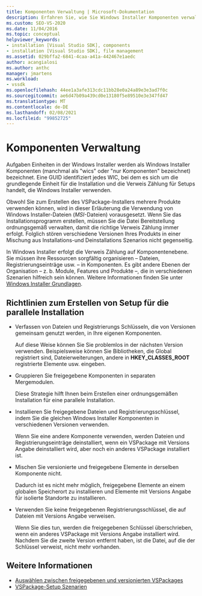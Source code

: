 ```yaml
---
title: Komponenten Verwaltung | Microsoft-Dokumentation
description: Erfahren Sie, wie Sie Windows Installer Komponenten verwalten, wenn Sie ein VSPackage-Installationsprogramm in Visual Studio erstellen.
ms.custom: SEO-VS-2020
ms.date: 11/04/2016
ms.topic: conceptual
helpviewer_keywords:
- installation [Visual Studio SDK], components
- installation [Visual Studio SDK], file management
ms.assetid: 029bffa2-6841-4caa-a41a-442467e1aedc
author: acangialosi
ms.author: anthc
manager: jmartens
ms.workload:
- vssdk
ms.openlocfilehash: 44ee1a3afe313cdc11bb28e0a24a89e3e3ad7f0c
ms.sourcegitcommit: ae6d47b09a439cd0e13180f5e89510e3e347fd47
ms.translationtype: MT
ms.contentlocale: de-DE
ms.lasthandoff: 02/08/2021
ms.locfileid: "99852725"
---
```

# <a name="component-management"></a>Komponenten Verwaltung
Aufgaben Einheiten in der Windows Installer werden als Windows Installer Komponenten (manchmal als "wics" oder "nur Komponenten" bezeichnet) bezeichnet. Eine GUID identifiziert jedes WIC, bei dem es sich um die grundlegende Einheit für die Installation und die Verweis Zählung für Setups handelt, die Windows Installer verwenden.

 Obwohl Sie zum Erstellen des VSPackage-Installers mehrere Produkte verwenden können, wird in dieser Erläuterung die Verwendung von Windows Installer-Dateien (*MSI*-Dateien) vorausgesetzt. Wenn Sie das Installationsprogramm erstellen, müssen Sie die Datei Bereitstellung ordnungsgemäß verwalten, damit die richtige Verweis Zählung immer erfolgt. Folglich stören verschiedene Versionen Ihres Produkts in einer Mischung aus Installations-und Deinstallations Szenarios nicht gegenseitig.

 In Windows Installer erfolgt die Verweis Zählung auf Komponentenebene. Sie müssen ihre Ressourcen sorgfältig organisieren – Dateien, Registrierungseinträge usw. – in Komponenten. Es gibt andere Ebenen der Organisation – z. b. Module, Features und Produkte –, die in verschiedenen Szenarien hilfreich sein können. Weitere Informationen finden Sie unter [Windows Installer Grundlagen](../../extensibility/internals/windows-installer-basics.md).

## <a name="guidelines-of-authoring-setup-for-side-by-side-installation"></a>Richtlinien zum Erstellen von Setup für die parallele Installation

- Verfassen von Dateien und Registrierungs Schlüsseln, die von Versionen gemeinsam genutzt werden, in Ihre eigenen Komponenten.

     Auf diese Weise können Sie Sie problemlos in der nächsten Version verwenden. Beispielsweise können Sie Bibliotheken, die Global registriert sind, Dateierweiterungen, andere in **HKEY_CLASSES_ROOT** registrierte Elemente usw. eingeben.

- Gruppieren Sie freigegebene Komponenten in separaten Mergemodulen.

     Diese Strategie hilft Ihnen beim Erstellen einer ordnungsgemäßen Installation für eine parallele Installation.

- Installieren Sie freigegebene Dateien und Registrierungsschlüssel, indem Sie die gleichen Windows Installer Komponenten in verschiedenen Versionen verwenden.

     Wenn Sie eine andere Komponente verwenden, werden Dateien und Registrierungseinträge deinstalliert, wenn ein VSPackage mit Versions Angabe deinstalliert wird, aber noch ein anderes VSPackage installiert ist.

- Mischen Sie versionierte und freigegebene Elemente in derselben Komponente nicht.

     Dadurch ist es nicht mehr möglich, freigegebene Elemente an einem globalen Speicherort zu installieren und Elemente mit Versions Angabe für isolierte Standorte zu installieren.

- Verwenden Sie keine freigegebenen Registrierungsschlüssel, die auf Dateien mit Versions Angabe verweisen.

     Wenn Sie dies tun, werden die freigegebenen Schlüssel überschrieben, wenn ein anderes VSPackage mit Versions Angabe installiert wird. Nachdem Sie die zweite Version entfernt haben, ist die Datei, auf die der Schlüssel verweist, nicht mehr vorhanden.

## <a name="see-also"></a>Weitere Informationen
- [Auswählen zwischen freigegebenen und versionierten VSPackages](../../extensibility/choosing-between-shared-and-versioned-vspackages.md)
- [VSPackage-Setup Szenarien](../../extensibility/internals/vspackage-setup-scenarios.md)
